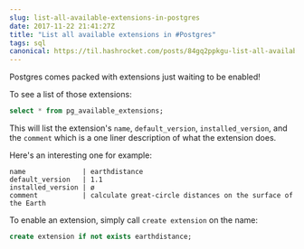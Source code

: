 ```yaml
---
slug: list-all-available-extensions-in-postgres
date: 2017-11-22 21:41:27Z
title: "List all available extensions in #Postgres"
tags: sql
canonical: https://til.hashrocket.com/posts/84gq2ppkgu-list-all-available-extensions-in-postgres
---
```



Postgres comes packed with extensions just waiting to be enabled!

To see a list of those extensions:


```sql
select * from pg_available_extensions;
```

This will list the extension's `name`, `default_version`, `installed_version`, and the `comment` which is a one liner description of what the extension does.

Here's an interesting one for example:

```
name              | earthdistance
default_version   | 1.1
installed_version | ø
comment           | calculate great-circle distances on the surface of the Earth
```


To enable an extension, simply call `create extension` on the name:

```sql
create extension if not exists earthdistance;
```


